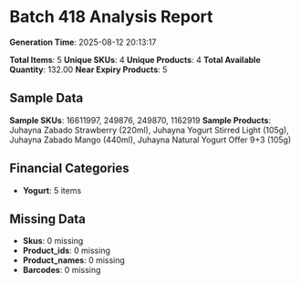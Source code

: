 # Batch 418 Analysis Report

**Generation Time**: 2025-08-12 20:13:17

**Total Items**: 5
**Unique SKUs**: 4
**Unique Products**: 4
**Total Available Quantity**: 132.00
**Near Expiry Products**: 5

## Sample Data
**Sample SKUs**: 16611997, 249876, 249870, 1162919
**Sample Products**: Juhayna Zabado Strawberry (220ml), Juhayna Yogurt Stirred Light (105g), Juhayna Zabado Mango (440ml), Juhayna Natural Yogurt Offer 9+3 (105g)

## Financial Categories
- **Yogurt**: 5 items

## Missing Data
- **Skus**: 0 missing
- **Product_ids**: 0 missing
- **Product_names**: 0 missing
- **Barcodes**: 0 missing
